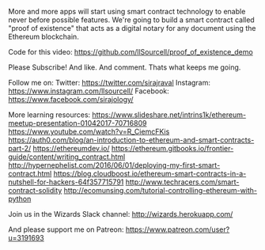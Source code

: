 More and more apps will start using smart contract technology to enable never before possible features. We're going to build a smart contract called "proof of existence" that acts as a digital notary for any document using the Ethereum blockchain. 

Code for this video:
https://github.com/llSourcell/proof_of_existence_demo

Please Subscribe! And like. And comment. Thats what keeps me going. 

Follow me on:
Twitter: https://twitter.com/sirajraval
Instagram: https://www.instagram.com/llsourcell/
Facebook: https://www.facebook.com/sirajology/

More learning resources: 
https://www.slideshare.net/intrins1k/ethereum-meetup-presentation-01042017-70716809
https://www.youtube.com/watch?v=R_CiemcFKis
https://auth0.com/blog/an-introduction-to-ethereum-and-smart-contracts-part-2/
https://ethereumdev.io/
https://ethereum.gitbooks.io/frontier-guide/content/writing_contract.html
http://hypernephelist.com/2016/06/01/deploying-my-first-smart-contract.html
https://blog.cloudboost.io/ethereum-smart-contracts-in-a-nutshell-for-hackers-64f357715791
http://www.techracers.com/smart-contract-solidity
http://ecomunsing.com/tutorial-controlling-ethereum-with-python

Join us in the Wizards Slack channel:
http://wizards.herokuapp.com/

And please support me on Patreon: https://www.patreon.com/user?u=3191693